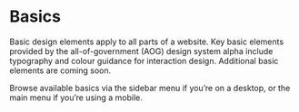 # Basics

Basic design elements apply to all parts of a website. Key basic elements provided by the all-of-government (AOG) design system alpha include typography and colour guidance for interaction design. Additional basic elements are coming soon.

Browse available basics via the sidebar menu if you’re on a desktop, or the main menu if you’re using a mobile.
